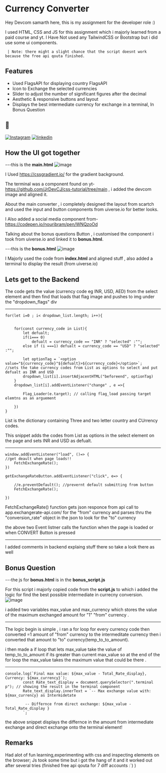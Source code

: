 
# Currency Converter

Hey Devcom samarth here, this is my assignment for the developer role :)

I used HTML, CSS and JS for this assignment which i majorly learned from a paid course and yt. I Have Not used any TailwindCSS or Bootstrap but i did use some ui components.

     | Note: there might a slight chance that the script doesnt work because the free api qouta finished.
## Features

- Used FlagsAPI for displaying country FlagsAPI
- Icon to Exchange the selected currencies
- Slider to adjust the number of significant figures after the decimal
- Aesthetic & responsive buttons and layout
- Displays the best intermediate currency for exchange in a terminal, In Bonus Question 

## 🔗 
[![Instagram](https://img.shields.io/badge/Instagram-%23E4405F.svg?style=for-the-badge&logo=Instagram&logoColor=white)](https://www.instagram.com/sam6rth/)
[![linkedin](https://img.shields.io/badge/linkedin-0A66C2?style=for-the-badge&logo=linkedin&logoColor=white)](https://www.linkedin.com/in/samarth-banodia-6897bb317/)




## How the UI got together

---this is the **main.html** 
![image](https://github.com/user-attachments/assets/1976fa5d-67db-40ae-9cfa-4cedc88f264d)

I Used https://cssgradient.io/ for the gradient background.


The terminal was a component found on yt- https://github.com/JrDevCJ/css-tutorial/tree/main , i added the devcom image and aligned it.

About the main converter , i completely designed the layout from scartch and used the input and button components from uiverse.io for better looks.

I Also added a social media component from- https://codepen.io/nouribram/pen/WNQzoOd

Talking about the bonus questions Button , i customised the component i took from uiverse.io and linked it to **bonus.html**.


---this is the **bonus.html** ![image](https://github.com/user-attachments/assets/9e7a9c06-6a19-4444-b2f1-c122bfcb46ca)


I Majorly used the code from **index.html** and aligned stuff , also added a terminal to display the result (from uiverse.io)


## Lets get to the Backend

The code gets the value (currency code eg INR, USD, AED) from the select element and then find that loads that flag image and pushes to img under the "dropdown_flags" div

---
```
for(let i=0 ; i< dropdown_list.length; i++){


    for(const currency_code in List){
        let defualt;
        if(i=== 0) 
            defualt = currency_code == "INR" ? "selected" :"";
        else if (i ===1) defualt = currency_code == "USD" ? "selected" :"";

        let optionTag = `<option value="${currency_code}"${defualt}>${currency_code}</option>`;    //sets the take currency codes from List as options to select and put defualt as INR and USD
        dropdown_list[i].insertAdjacentHTML("beforeend", optionTag) 
    }
    dropdown_list[i].addEventListener("change" , e =>{
       
        Flag_Loader(e.target); // calling flag_load passing target elemtns as an arguement

    })
}
```
List is the dictionary containing Three and two letter country and CUrrency codes.

This snippet adds the codes from List as options in the select element on the page and sets INR and USD as defualt.


---


```
window.addEventListener("load", ()=> { 
//get deault when page loads!!
    FetchExchangeRate(); 
})

getExchangeRateButton.addEventListener("click", e=> {

    //e.preventDefault(); //prevernt default submitting from button
    FetchExchangeRate();
  
})

```
FetchExchangeRate() function gets json responce from api call to app.exchangerate-api.com/  for the "from" currency and parses
 thru the "conversion_rate" object in the json to look for the "to" currency


the above two Event listner calls the function when the page is loaded or when CONVERT Button is pressed

---

I added comments in backend explaing stuff there so take a look there as well






## Bonus Question

---the js for **bonus.html** is in the **bonus_script.js**


For this script i majorly copied code from the **script.js** to which i added the logic for find the best possible intermediate in currecny conversion.
![image](https://github.com/user-attachments/assets/befb4bcc-36e3-4361-861e-873842ec4f22)


i added two variables max_value and max_currency which stores the value of the maximum exchanged amount for "1" "from" currency .

---
The logic begin is simple , i ran a for loop for every currency code then converted =1 amount of "from" currency to the intermeditate currency then i converted that amount to "to" currency(temp_to_to_amount).

i then made a if loop that lets max_value take the value of temp_to_to_amount if its greater than current max_value so at the end of the for loop the max_value takes the maximum value that could be there .

---
```
console.log(`Final max value: ${max_value - Total_Rate_display}, Currency: ${max_currency}`);
        const Rate_text_display = document.querySelector(".terminal p"); // showing the result in the terminal component 
        Rate_text_display.innerText = `-- Max exchange value with: ${max_currency} as Intermidetate
        
         -- Differnce from direct exchange: ${max_value - Total_Rate_display }
        `;
```

the above snippet displays the differnce in the amount from intermediate exchange and direct exchange onto the terminal element!

## Remarks

Had alot of fun learning,experimenting with css and inspecting elements on the browser; Js took some time but i got the hang of it and it worked out after several tries (finished free api qouta for 7 diff accounts :`)   ) 
